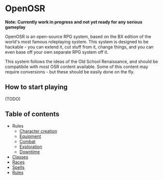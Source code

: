# OpenOSR

**Note: Currently work in progress and not yet ready for any serious gameplay**

OpenOSR is an open-source RPG system, based on the BX edition of the world's most famous roleplaying system. This system is designed to be hackable - you can extend it, cut stuff from it, change things, and you can even base off your own separate RPG system off it.

This system follows the ideas of the Old School Renaissance, and should be compatibile with most OSR content available. Some of this content may require conversions - but these should be easily done on the fly.

## How to start playing

(TODO)

## Table of contents

* Rules
    * [Character creation](rules/character_creation)
    * [Equipment](rules/equipment)
    * [Combat](rules/combat)
    * [Exploration](rules/exploration)
    * [Downtime](rules/downtime)
* [Classes](classes/index)
* [Races](races/index)
* [Spells](spells/index)
* [Rules](monsters/index)